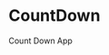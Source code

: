 # CountDown
 Count Down App
      
              
                                                               
                                                                                   
                                                                                      
                                                                           
                                                              
                                          
                       
                   
    
 
   
